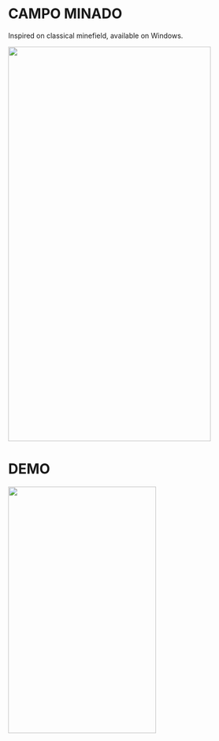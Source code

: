 # CAMPO MINADO

Inspired on classical minefield, available on Windows.

<img src="https://github.com/Gi4nfratti/minefield/assets/32543785/10134e6d-c514-4c93-b97d-d02a59d554ad" width="411" height="800">

# DEMO
<img src="https://github.com/Gi4nfratti/minefield/assets/32543785/2e48f1da-2c0e-4bfe-9d8d-3abcb751803b" width="300" height="500"/>
